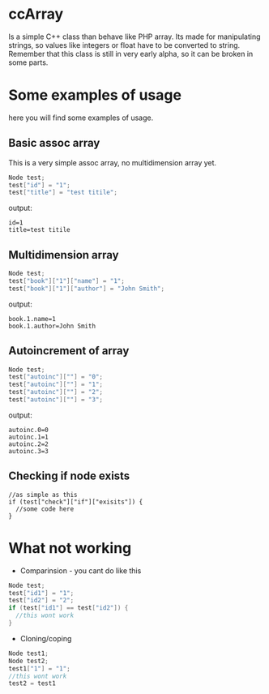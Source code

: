 ccArray
=======

Is a simple C++ class than behave like PHP array. Its made for manipulating strings, so values like integers or float have to be converted to string. Remember that this class is still in very early alpha, so it can be broken in some parts.

# Some examples of usage
here you will find some examples of usage.
## Basic assoc array

This is a very simple assoc array, no multidimension array yet. 

```cpp
Node test;
test["id"] = "1";
test["title"] = "test titile";  
```
output:
```
id=1
title=test titile
```
## Multidimension array

```cpp
Node test;
test["book"]["1"]["name"] = "1";
test["book"]["1"]["author"] = "John Smith";  
```
output:
```
book.1.name=1
book.1.author=John Smith
```
## Autoincrement of array

```cpp
Node test;
test["autoinc"][""] = "0";
test["autoinc"][""] = "1";
test["autoinc"][""] = "2";
test["autoinc"][""] = "3";
```
output:
```
autoinc.0=0
autoinc.1=1
autoinc.2=2
autoinc.3=3
```

## Checking if node exists
```
//as simple as this
if (test["check"]["if"]["exisits"]) {
  //some code here
}
```

# What not working

 - Comparinsion - you cant do like this
```cpp
Node test;
test["id1"] = "1";
test["id2"] = "2";
if (test["id1"] == test["id2"]) {
  //this wont work
}
```
 - Cloning/coping
```cpp
Node test1;
Node test2;
test1["1"] = "1";
//this wont work
test2 = test1
```
